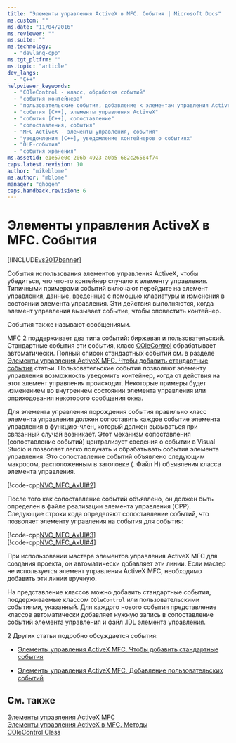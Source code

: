 ```yaml
---
title: "Элементы управления ActiveX в MFC. События | Microsoft Docs"
ms.custom: ""
ms.date: "11/04/2016"
ms.reviewer: ""
ms.suite: ""
ms.technology: 
  - "devlang-cpp"
ms.tgt_pltfrm: ""
ms.topic: "article"
dev_langs: 
  - "C++"
helpviewer_keywords: 
  - "COleControl - класс, обработка событий"
  - "события контейнера"
  - "пользовательские события, добавление к элементам управления ActiveX"
  - "события [C++], элементы управления ActiveX"
  - "события [C++], сопоставление"
  - "сопоставления, события"
  - "MFC ActiveX - элементы управления, события"
  - "уведомления [C++], уведомление контейнеров о событиях"
  - "OLE-события"
  - "события хранения"
ms.assetid: e1e57e0c-206b-4923-a0b5-682c26564f74
caps.latest.revision: 10
author: "mikeblome"
ms.author: "mblome"
manager: "ghogen"
caps.handback.revision: 6
---
```

# Элементы управления ActiveX в MFC. События
[!INCLUDE[vs2017banner](../assembler/inline/includes/vs2017banner.md)]

События использования элементов управления ActiveX, чтобы убедиться, что что\-то контейнер случало к элементу управления.  Типичными примерами событий включают перейдите на элемент управления, данные, введенные с помощью клавиатуры и изменения в состоянии элемента управления.  Эти действия выполняются, когда элемент управления вызывает событие, чтобы оповестить контейнер.  
  
 События также называют сообщениями.  
  
 MFC 2 поддерживает два типа событий: биржевая и пользовательский.  Стандартные события эти события, класс [COleControl](../mfc/reference/colecontrol-class.md) обрабатывает автоматически.  Полный список стандартных событий см. в разделе [Элементы управления ActiveX MFC. Чтобы добавить стандартные события](../Topic/MFC%20ActiveX%20Controls:%20Adding%20Stock%20Events%20to%20an%20ActiveX%20Control.md) статьи.  Пользовательские события позволяют элементу управления возможность уведомить контейнер, когда от действия на этот элемент управления происходит.  Некоторые примеры будет изменением во внутреннем состоянии элемента управления или оприходования некоторого сообщения окна.  
  
 Для элемента управления порождения события правильно класс элемента управления должен сопоставить каждое событие элемента управления в функцию\-член, который должен вызываться при связанный случай возникает.  Этот механизм сопоставления \(сопоставление событий\) централизует сведения о событии в Visual Studio и позволяет легко получать и обрабатывать события элемента управления.  Это сопоставление событий объявлено следующим макросом, расположенным в заголовке \(. Файл H\) объявления класса элемента управления.  
  
 [!code-cpp[NVC_MFC_AxUI#2](../mfc/codesnippet/CPP/mfc-activex-controls-events_1.h)]  
  
 После того как сопоставление событий объявлено, он должен быть определен в файле реализации элемента управления \(CPP\).  Следующие строки кода определяют сопоставление событий, что позволяет элементу управления на события для события:  
  
 [!code-cpp[NVC_MFC_AxUI#3](../mfc/codesnippet/CPP/mfc-activex-controls-events_2.cpp)]  
[!code-cpp[NVC_MFC_AxUI#4](../mfc/codesnippet/CPP/mfc-activex-controls-events_3.cpp)]  
  
 При использовании мастера элементов управления ActiveX MFC для создания проекта, он автоматически добавляет эти линии.  Если мастер не используется элемент управления ActiveX MFC, необходимо добавить эти линии вручную.  
  
 На представление классов можно добавить стандартные события, поддерживаемые классом `COleControl` или пользовательскими событиями, указанный.  Для каждого нового события представление классов автоматически добавляет нужную запись в сопоставление событий элемента управления и файл .IDL элемента управления.  
  
 2 Других статьи подробно обсуждается события:  
  
-   [Элементы управления ActiveX MFC. Чтобы добавить стандартные события](../Topic/MFC%20ActiveX%20Controls:%20Adding%20Stock%20Events%20to%20an%20ActiveX%20Control.md)  
  
-   [Элементы управления ActiveX MFC. Добавление пользовательских событий](../Topic/MFC%20ActiveX%20Controls:%20Adding%20Custom%20Events.md)  
  
## См. также  
 [Элементы управления ActiveX MFC](../mfc/mfc-activex-controls.md)   
 [Элементы управления ActiveX в MFC. Методы](../mfc/mfc-activex-controls-methods.md)   
 [COleControl Class](../mfc/reference/colecontrol-class.md)